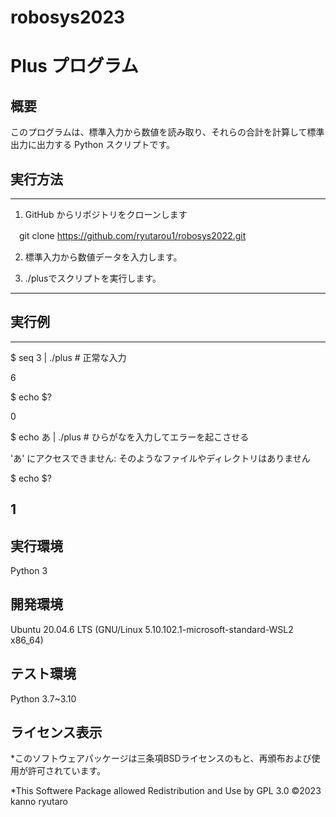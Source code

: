 # robosys2023

# Plus プログラム

## 概要
このプログラムは、標準入力から数値を読み取り、それらの合計を計算して標準出力に出力する Python スクリプトです。

## 実行方法
-----
1.  GitHub からリポジトリをクローンします

　git clone https://github.com/ryutarou1/robosys2022.git

2. 標準入力から数値データを入力します。

3. ./plusでスクリプトを実行します。
----
## 実行例
----
$ seq 3 | ./plus   # 正常な入力

6

$ echo $?

0

$ echo あ | ./plus  # ひらがなを入力してエラーを起こさせる

'あ' にアクセスできません: そのようなファイルやディレクトリはありません

$ echo $?

1
----

## 実行環境

Python 3

## 開発環境
Ubuntu 20.04.6 LTS (GNU/Linux 5.10.102.1-microsoft-standard-WSL2 x86_64)

## テスト環境
Python 3.7~3.10

## ライセンス表示
*このソフトウェアパッケージは三条項BSDライセンスのもと、再頒布および使用が許可されています。

*This Softwere Package allowed Redistribution and Use by GPL 3.0
©2023 kanno ryutaro





